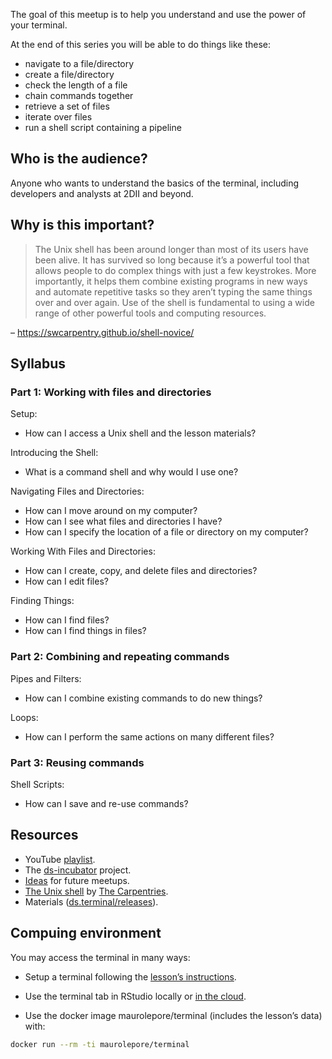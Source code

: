 
The goal of this meetup is to help you understand and use the power of
your terminal.

At the end of this series you will be able to do things like these:

-   navigate to a file/directory
-   create a file/directory
-   check the length of a file
-   chain commands together
-   retrieve a set of files
-   iterate over files
-   run a shell script containing a pipeline

## Who is the audience?

Anyone who wants to understand the basics of the terminal, including
developers and analysts at 2DII and beyond.

## Why is this important?

> The Unix shell has been around longer than most of its users have been
> alive. It has survived so long because it’s a powerful tool that
> allows people to do complex things with just a few keystrokes. More
> importantly, it helps them combine existing programs in new ways and
> automate repetitive tasks so they aren’t typing the same things over
> and over again. Use of the shell is fundamental to using a wide range
> of other powerful tools and computing resources.

– <https://swcarpentry.github.io/shell-novice/>

## Syllabus

### Part 1: Working with files and directories

Setup:

-   How can I access a Unix shell and the lesson materials?

Introducing the Shell:

-   What is a command shell and why would I use one?

Navigating Files and Directories:

-   How can I move around on my computer?
-   How can I see what files and directories I have?
-   How can I specify the location of a file or directory on my
    computer?

Working With Files and Directories:

-   How can I create, copy, and delete files and directories?
-   How can I edit files?

Finding Things:

-   How can I find files?
-   How can I find things in files?

### Part 2: Combining and repeating commands

Pipes and Filters:

-   How can I combine existing commands to do new things?

Loops:

-   How can I perform the same actions on many different files?

### Part 3: Reusing commands

Shell Scripts:

-   How can I save and re-use commands?

## Resources

-   YouTube [playlist](https://bit.ly/ds-incubator-videos).
-   The
    [ds-incubator](https://github.com/2DegreesInvesting/ds-incubator#ds-incubator)
    project.
-   [Ideas](https://bit.ly/dsi-ideas) for future meetups.
-   [The Unix shell](https://swcarpentry.github.io/shell-novice/) by
    [The Carpentries](https://carpentries.org/).
-   Materials
    ([ds.terminal/releases](https://github.com/2DegreesInvesting/ds.terminal/releases)).

## Compuing environment

You may access the terminal in many ways:

-   Setup a terminal following the [lesson’s
    instructions](https://swcarpentry.github.io/shell-novice/setup.html).

-   Use the terminal tab in RStudio locally or [in the
    cloud](https://rstudio.cloud/).

-   Use the docker image maurolepore/terminal (includes the lesson’s
    data) with:

``` bash
docker run --rm -ti maurolepore/terminal
```
